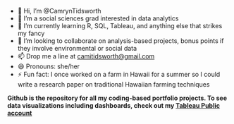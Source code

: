 - 👋 Hi, I’m @CamrynTidsworth
- 👀 I’m a social sciences grad interested in data analytics
- 🌱 I’m currently learning R, SQL, Tableau, and anything else that strikes my fancy
- 💞️ I’m looking to collaborate on analysis-based projects, bonus points if they involve environmental or social data
- 📫 Drop me a line at camitidsworth@gmail.com
- 😄 Pronouns: she/her
- ⚡ Fun fact: I once worked on a farm in Hawaii for a summer so I could write a research paper on traditional Hawaiian farming techniques

**Github is the repository for all my coding-based portfolio projects. To see data visualizations including dashboards, check out my [Tableau Public account](https://public.tableau.com/app/profile/camryn.tidsworth/vizzes)**


